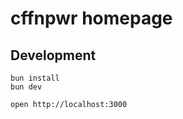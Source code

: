 # cffnpwr homepage

## Development

```
bun install
bun dev
```

```
open http://localhost:3000
```
